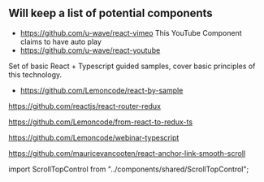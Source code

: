 
## Will keep a list of potential components

* https://github.com/u-wave/react-vimeo
This YouTube Component claims to have auto play
* https://github.com/u-wave/react-youtube

Set of basic React + Typescript guided samples, cover basic principles of this technology.
* https://github.com/Lemoncode/react-by-sample


https://github.com/reactjs/react-router-redux

https://github.com/Lemoncode/from-react-to-redux-ts


https://github.com/Lemoncode/webinar-typescript

https://github.com/mauricevancooten/react-anchor-link-smooth-scroll



  <Switch>
                            <Route exact={true} path="/media"  />                
                            <Route exact={true} path="/media/1" />
                            <Route exact={true} path="/media/2"  />
                            <Route exact={true} path="/media/3"  />
                            <Route exact={true} path="/media/4"  />
                        </Switch>              


import ScrollTopControl from "../components/shared/ScrollTopControl";